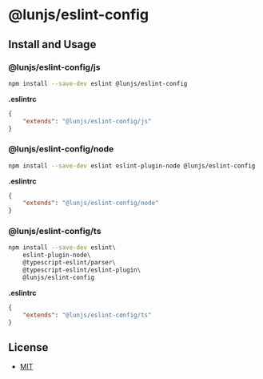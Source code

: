 # @lunjs/eslint-config

## Install and Usage

### @lunjs/eslint-config/js

```sh
npm install --save-dev eslint @lunjs/eslint-config
```

**.eslintrc**

```json
{
    "extends": "@lunjs/eslint-config/js"
}
```

### @lunjs/eslint-config/node

```sh
npm install --save-dev eslint eslint-plugin-node @lunjs/eslint-config
```

**.eslintrc**

```json
{
    "extends": "@lunjs/eslint-config/node"
}
```

### @lunjs/eslint-config/ts

```sh
npm install --save-dev eslint\
    eslint-plugin-node\
    @typescript-eslint/parser\
    @typescript-eslint/eslint-plugin\
    @lunjs/eslint-config
```

**.eslintrc**

```json
{
    "extends": "@lunjs/eslint-config/ts"
}
```

## License

- [MIT](https://github.com/lunjs/eslint-config/blob/master/LICENSE)

